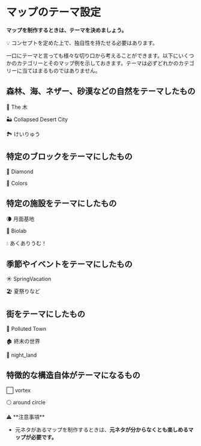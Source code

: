 # マップのテーマ設定

**マップを制作するときは、テーマを決めましょう。**

<aside>
💡 コンセプトを定めた上で、独自性を持たせる必要はあります。

</aside>

一口にテーマと言っても様々な切り口から考えることができます。以下にいくつかのカテゴリーとそのマップ例を示しておきます。テーマは必ずどれかのカテゴリーに当てはまるものではありません。

## 森林、海、ネザー、砂漠などの自然をテーマしたもの

🌲 The 木

🏜️ Collapsed Desert City

🏞️ けいりゅう

## 特定のブロックをテーマにしたもの

💎 Diamond

🎨 Colors

## 特定の施設をテーマにしたもの

🌘 月面基地

🧬 Biolab

💧 あくありうむ！

## 季節やイベントをテーマにしたもの

☀️ SpringVacation

🏖️ 夏祭りなど

## 街をテーマにしたもの

🌃 Polluted Town

🏚️ 終末の世界

🌉 night_land

## 特徴的な構造自体がテーマになるもの

⬜ vortex

⚪ around circle

<aside>
⚠️ **注意事項**

- 元ネタがあるマップを制作するときは、**元ネタが分からなくとも楽しめるマップが必要です。**
</aside>
